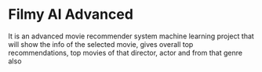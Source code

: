 # Filmy AI Advanced
It is an advanced movie recommender system machine learning project that will show the info of the selected movie, gives overall top recommendations, top movies of that director, actor and from that genre also
